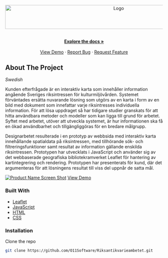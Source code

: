 <div id="top"></div>
<!-- PROJECT SHIELDS -->



<!-- PROJECT LOGO -->
<br />
<div align="center">
  <a href="https://github.com/O11Software/Riksantikvarieambetet">
    <img src="https://o11.se/RAA/rikss%C3%B6k.png" alt="Logo" width="710" height="76.5">
  </a>

  <p align="center">
    <br />
    <a href="https://github.com/O11Software/Riksantikvarieambetet"><strong>Explore the docs »</strong></a>
    <br />
    <br />
    <a href="https://segergren.dev/projects/RAA/leaflet.html">View Demo</a>
    ·
    <a href="https://github.com/O11Software/Riksantikvarieambetet/issues">Report Bug</a>
    ·
    <a href="https://github.com/O11Software/Riksantikvarieambetet/issues">Request Feature</a>
  </p>
</div>

<!-- ABOUT THE PROJECT -->
## About The Project
_Swedish_

Kunden efterfrågade är en interaktiv karta som innehåller information angående Sveriges riksintressen för kulturmiljövården. Systemet förväntades ersätta nuvarande lösning som utgörs av en karta i form av en bild med dokument som innefattar varje riksintresses individuella information. För att lösa uppdraget så har tidigare studier granskats för att hitta användbara metoder och modeller som kan ligga till grund för arbetet. Syftet med arbetet, utöver att utveckla systemet, är hur informationen ska få en ökad användbarhet och tillgängliggöras för en bredare målgrupp. 

Designarbetet resulterade i en prototyp av webbsida med interaktiv karta innehållande spatialdata på riksintressen, med tillhörande sök- och filtreringsfunktioner samt resultat av information gällande enskilda riksintressen. Prototypen har utvecklats i JavaScript och använder sig av det webbaserade geografiska bibliotekramverket Leaflet för hantering av kartintegrering och rendering. Prototypen har presenterats för kund, där det argumenteras för att lösningens resultat till viss del uppnår de satta mål.  

[![Product Name Screen Shot][product-screenshot]]()
<a href="https://segergren.dev/projects/RAA/leaflet.html">View Demo</a>

### Built With
* [Leaflet](https://leafletjs.com/)
* [JavaScript](https://www.javascript.com/)
* [HTML](https://en.wikipedia.org/wiki/HTML)
* [CSS](https://en.wikipedia.org/wiki/CSS)

### Installation


 Clone the repo
   ```sh
   git clone https://github.com/O11Software/Riksantikvarieambetet.git
   ```

<!-- MARKDOWN LINKS & IMAGES -->
<!-- https://www.markdownguide.org/basic-syntax/#reference-style-links -->
[product-screenshot]: https://segergren.dev/images/riksantikvarieambetet-demo.png
